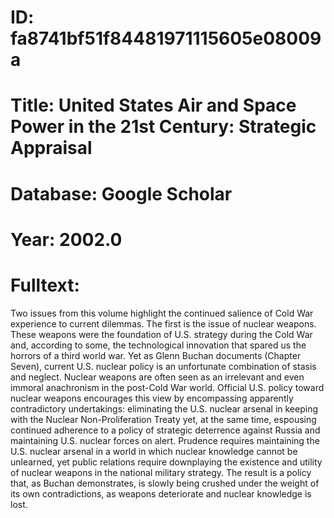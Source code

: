 # ID: fa8741bf51f84481971115605e08009a
# Title: United States Air and Space Power in the 21st Century: Strategic Appraisal
# Database: Google Scholar
# Year: 2002.0
# Fulltext:
Two issues from this volume highlight the continued salience of Cold War experience to current dilemmas.
The first is the issue of nuclear weapons.
These weapons were the foundation of U.S. strategy during the Cold War and, according to some, the technological innovation that spared us the horrors of a third world war.
Yet as Glenn Buchan documents (Chapter Seven), current U.S. nuclear policy is an unfortunate combination of stasis and neglect.
Nuclear weapons are often seen as an irrelevant and even immoral anachronism in the post-Cold War world.
Official U.S. policy toward nuclear weapons encourages this view by encompassing apparently contradictory undertakings: eliminating the U.S. nuclear arsenal in keeping with the Nuclear Non-Proliferation Treaty yet, at the same time, espousing continued adherence to a policy of strategic deterrence against Russia and maintaining U.S. nuclear forces on alert.
Prudence requires maintaining the U.S. nuclear arsenal in a world in which nuclear knowledge cannot be unlearned, yet public relations require downplaying the existence and utility of nuclear weapons in the national military strategy.
The result is a policy that, as Buchan demonstrates, is slowly being crushed under the weight of its own contradictions, as weapons deteriorate and nuclear knowledge is lost.